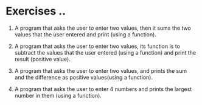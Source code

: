 # Exercises ..

1. A program that asks the user to enter two values, then it sums the two values ​​that the user entered and print (using a function).

2. A program that asks the user to enter two values, its function is to subtract the values ​​that the user entered (using a function) and print the result (positive value).

3. A program that asks the user to enter two values, and prints the sum and the difference as positive values(using a function).

4. A program that asks the user to enter 4 numbers and prints the largest number in them (using a function).
